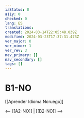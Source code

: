 ```yaml
---
iaStatus: 0
a11y: 0
checked: 0
lang: ES
translations: 
created: 2024-03-14T22:05:48.039Z
modified: 2024-03-23T17:37:31.473Z
ver_major: 0
ver_minor: 1
ver_rev: 3
nav_primary: []
nav_secondary: []
tags: []
---
```

# B1-NO

[[Aprender Idioma Noruego]]

<-- [[A2-NO]] | [[B2-NO]] -->